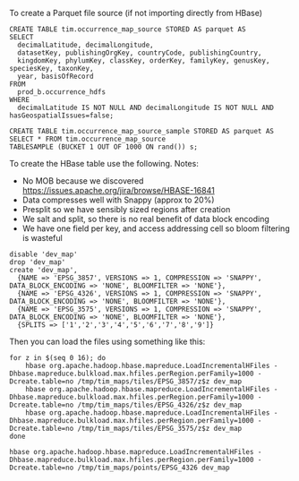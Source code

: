 To create a Parquet file source (if not importing directly from HBase)
```
CREATE TABLE tim.occurrence_map_source STORED AS parquet AS
SELECT 
  decimalLatitude, decimalLongitude,
  datasetKey, publishingOrgKey, countryCode, publishingCountry,
  kingdomKey, phylumKey, classKey, orderKey, familyKey, genusKey, speciesKey, taxonKey,
  year, basisOfRecord
FROM
  prod_b.occurrence_hdfs
WHERE
  decimalLatitude IS NOT NULL AND decimalLongitude IS NOT NULL AND hasGeospatialIssues=false;
  
CREATE TABLE tim.occurrence_map_source_sample STORED AS parquet AS
SELECT * FROM tim.occurrence_map_source 
TABLESAMPLE (BUCKET 1 OUT OF 1000 ON rand()) s;    
```

To create the HBase table use the following.
Notes:
- No MOB because we discovered https://issues.apache.org/jira/browse/HBASE-16841
- Data compresses well with Snappy (approx to 20%)
- Presplit so we have sensibly sized regions after creation 
- We salt and split, so there is no real benefit of data block encoding
- We have one field per key, and access addressing cell so bloom filtering is wasteful
```
disable 'dev_map'
drop 'dev_map'
create 'dev_map', 
  {NAME => 'EPSG_3857', VERSIONS => 1, COMPRESSION => 'SNAPPY', DATA_BLOCK_ENCODING => 'NONE', BLOOMFILTER => 'NONE'},
  {NAME => 'EPSG_4326', VERSIONS => 1, COMPRESSION => 'SNAPPY', DATA_BLOCK_ENCODING => 'NONE', BLOOMFILTER => 'NONE'},
  {NAME => 'EPSG_3575', VERSIONS => 1, COMPRESSION => 'SNAPPY', DATA_BLOCK_ENCODING => 'NONE', BLOOMFILTER => 'NONE'},
  {SPLITS => ['1','2','3','4','5','6','7','8','9']}

```

Then you can load the files using something like this:
```shell
for z in $(seq 0 16); do
    hbase org.apache.hadoop.hbase.mapreduce.LoadIncrementalHFiles -Dhbase.mapreduce.bulkload.max.hfiles.perRegion.perFamily=1000 -Dcreate.table=no /tmp/tim_maps/tiles/EPSG_3857/z$z dev_map
    hbase org.apache.hadoop.hbase.mapreduce.LoadIncrementalHFiles -Dhbase.mapreduce.bulkload.max.hfiles.perRegion.perFamily=1000 -Dcreate.table=no /tmp/tim_maps/tiles/EPSG_4326/z$z dev_map
    hbase org.apache.hadoop.hbase.mapreduce.LoadIncrementalHFiles -Dhbase.mapreduce.bulkload.max.hfiles.perRegion.perFamily=1000 -Dcreate.table=no /tmp/tim_maps/tiles/EPSG_3575/z$z dev_map
done

hbase org.apache.hadoop.hbase.mapreduce.LoadIncrementalHFiles -Dhbase.mapreduce.bulkload.max.hfiles.perRegion.perFamily=1000 -Dcreate.table=no /tmp/tim_maps/points/EPSG_4326 dev_map
```
